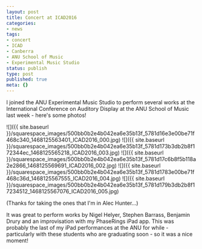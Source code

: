 ```yaml
---
layout: post
title: Concert at ICAD2016
categories:
- news
tags:
- concert
- ICAD
- Canberra
- ANU School of Music
- Experimental Music Studio
status: publish
type: post
published: true
meta: {}
---
```


I joined the ANU Experimental Music Studio to perform several works at the International Conference on Auditory Display at the ANU School of Music last week - here's some photos! 


![]({{ site.baseurl }}/squarespace_images/500bb0b2e4b042ea6e35b13f_5781d16e3e00be71f468c340_1468125563401_ICAD2016_000.jpg)
![]({{ site.baseurl }}/squarespace_images/500bb0b2e4b042ea6e35b13f_5781d173b3db2b8f172344ec_1468125565218_ICAD2016_003.jpg)
![]({{ site.baseurl }}/squarespace_images/500bb0b2e4b042ea6e35b13f_5781d17c6b8f5b118a2e2866_1468125569691_ICAD2016_002.jpg)
![]({{ site.baseurl }}/squarespace_images/500bb0b2e4b042ea6e35b13f_5781d1783e00be71f468c36d_1468125567555_ICAD2016_004.jpg)
![]({{ site.baseurl }}/squarespace_images/500bb0b2e4b042ea6e35b13f_5781d179b3db2b8f17234512_1468125567076_ICAD2016_005.jpg)

(Thanks for taking the ones that I'm in Alec Hunter...)

It was great to perform works by Nigel Helyer, Stephen Barrass, Benjamin Drury and an improvisation with my PhaseRings iPad app. This was probably the last of my iPad performances at the ANU for while - particularly with these students who are graduating soon - so it was a nice moment!
